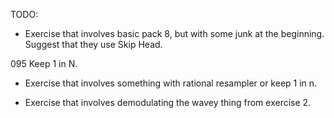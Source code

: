 TODO: 

- Exercise that involves basic pack 8, but with some junk at the beginning. Suggest that they use Skip Head.

095 Keep 1 in N.

- Exercise that involves something with rational resampler or keep 1 in n.

- Exercise that involves demodulating the wavey thing from exercise 2.